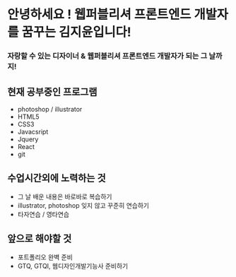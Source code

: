 # 안녕하세요 ! 웹퍼블리셔 프론트엔드 개발자를 꿈꾸는 김지윤입니다!

### 자랑할 수 있는 디자이너 & 웹퍼블리셔 프론트엔드 개발자가 되는 그 날까지!

## 현재 공부중인 프로그램
* photoshop / illustrator
* HTML5
* CSS3
* Javacsript
* Jquery
* React
* git

## 수업시간외에 노력하는 것
* 그 날 배운 내용은 바로바로 복습하기
* illustrator, photoshop 잊지 않고 꾸준히 연습하기
* 타자연습 / 영타연습

## 앞으로 해야할 것
* 포트폴리오 완벽 준비
* GTQ, GTQI, 웹디자인개발기능사 준비하기
